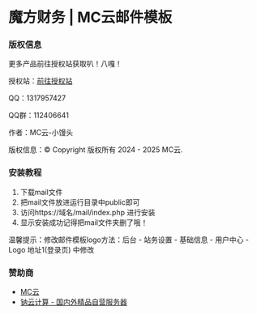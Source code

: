 # 魔方财务 | MC云邮件模板
### 版权信息
更多产品前往授权站获取叭！八嘎！

授权站：[前往授权站](https://mcsqz.stay33.cn/)

QQ：1317957427

QQ群：112406641

作者：MC云-小馒头

版权信息：© Copyright 版权所有 2024 - 2025 MC云.

### 安装教程
1. 下载mail文件
2. 把mail文件放进运行目录中public即可
3. 访问https://域名/mail/index.php 进行安装
4. 显示安装成功记得把mail文件夹删了哦！

温馨提示：修改邮件模板logo方法：后台 - 站务设置 - 基础信息 - 用户中心 - Logo 地址1(登录页)  中修改

### 赞助商
 - [MC云](https://idc.stay33.cn/)
 - [钠云计算 - 国内外精品自营服务器](https://idc.natriumgroup.com/)
